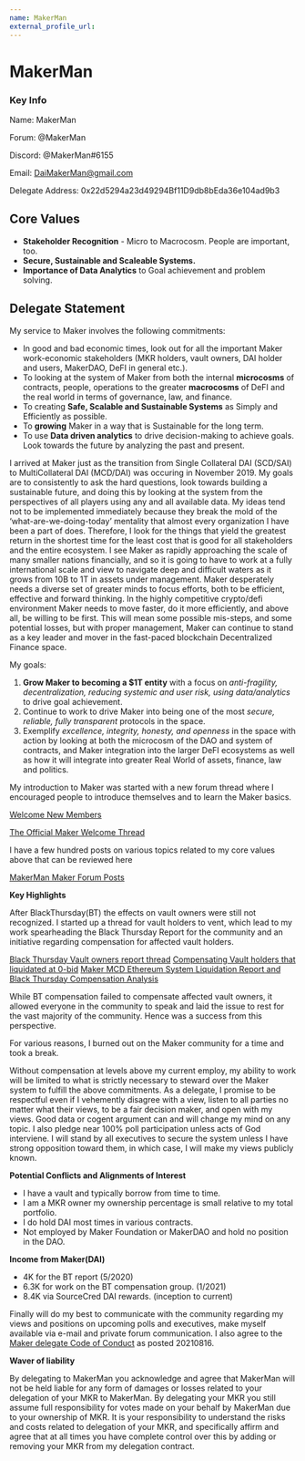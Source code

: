 ```yaml
---
name: MakerMan
external_profile_url:
---
```


# MakerMan

### Key Info

Name: MakerMan

Forum: @MakerMan

Discord: @MakerMan#6155

Email: DaiMakerMan@gmail.com

Delegate Address: 0x22d5294a23d49294Bf11D9db8bEda36e104ad9b3
## Core Values
* **Stakeholder Recognition** - Micro to Macrocosm. People are important, too.
* **Secure, Sustainable and Scaleable Systems.**
* **Importance of Data Analytics** to Goal achievement and problem solving.

## Delegate Statement
My service to Maker involves the following commitments:

* In good and bad economic times, look out for all the important Maker work-economic stakeholders (MKR holders, vault owners, DAI holder and users, MakerDAO, DeFI in general etc.).
* To looking at the system of Maker from both the internal **microcosms** of contracts, people, operations to the greater **macrocosms** of DeFI and the real world in terms of governance, law, and finance.
* To creating **Safe, Scalable and Sustainable Systems** as Simply and Efficiently as possible.
* To **growing** Maker in a way that is Sustainable for the long term.
* To use **Data driven analytics** to drive decision-making to achieve goals.  Look towards the future by analyzing the past and present.

I arrived at Maker just as the transition from Single Collateral DAI (SCD/SAI) to MultiCollateral DAI (MCD/DAI) was occuring in November 2019. My goals are to consistently to ask the hard questions, look towards building a sustainable future, and doing this by looking at the system from the perspectives of all players using any and all available data. My ideas tend not to be implemented immediately because they break the mold of the ‘what-are-we-doing-today’ mentality that almost every organization I have been a part of does. Therefore, I look for the things that yield the greatest return in the shortest time for the least cost that is good for all stakeholders and the entire ecosystem. I see Maker as rapidly approaching the scale of many smaller nations financially, and so it is going to have to work at a fully international scale and view to navigate deep and difficult waters as it grows from 10B to 1T in assets under management. Maker desperately needs a diverse set of greater minds to focus efforts, both to be efficient, effective and forward thinking. In the highly competitive crypto/defi environment Maker needs to move faster, do it more efficiently, and above all, be willing to be first. This will mean some possible mis-steps, and some potential losses, but with proper management, Maker can continue to stand as a key leader and mover in the fast-paced blockchain Decentralized Finance space.

My goals:

1.  **Grow Maker to becoming a $1T entity** with a focus on *anti-fragility, decentralization, reducing systemic and user risk, using data/analytics* to drive goal achievement.
2.  Continue to work to drive Maker into being one of the most *secure, reliable, fully transparent* protocols in the space.
3.  Exemplify *excellence, integrity, honesty, and openness* in the space with action by looking at both the microcosm of the DAO and system of contracts, and Maker integration into the larger DeFI ecosystems as well as how it will integrate into greater Real World of assets, finance, law and politics.

My introduction to Maker was started with a new forum thread where I encouraged people to introduce themselves and to learn the Maker basics.

[Welcome New Members](https://forum.makerdao.com/t/is-there-a-thread-here-to-welcome-new-forum-members/766)

[The Official Maker Welcome Thread](https://forum.makerdao.com/t/the-official-welcome-thread/771)

I have a few hundred posts on various topics related to my core values above that can be reviewed here

[MakerMan Maker Forum Posts](https://forum.makerdao.com/u/makerman/)

**Key Highlights**

After BlackThursday(BT) the effects on vault owners were still not recognized.  I started up a thread for vault holders to vent, which lead to my work spearheading the Black Thursday Report for the community and an initiative regarding compensation for affected vault holders.

[Black Thursday Vault owners report thread](https://forum.makerdao.com/t/black-thursday-vault-owners-report-thread)
[Compensating Vault holders that liquidated at 0-bid](https://forum.makerdao.com/t/compensating-vault-holders-that-liquidated-at-0-bid)
[Maker MCD Ethereum System Liquidation Report and Black Thursday Compensation Analysis](https://forum.makerdao.com/t/maker-mcd-ethereum-system-liquidation-report-and-black-thursday-compensation-analysis)

While BT compensation failed to compensate affected vault owners, it allowed everyone in the community to speak and laid the issue to rest for the vast majority of the community.  Hence was a success from this perspective.

For various reasons, I burned out on the Maker community for a time and took a break.

Without compensation at levels above my current employ, my ability to work will be limited to what is strictly necessary to steward over the Maker system to fulfill the above commitments. As a delegate, I promise to be respectful even if I vehemently disagree with a view, listen to all parties no matter what their views, to be a fair decision maker, and open with my views. Good data or cogent argument can and will change my mind on any topic. I also pledge near 100% poll participation unless acts of God interviene. I will stand by all executives to secure the system unless I have strong opposition toward them, in which case, I will make my views publicly known.

**Potential Conflicts and Alignments of Interest**

* I have a vault and typically borrow from time to time.
* I am a MKR owner my ownership percentage is small relative to my total portfolio.
* I do hold DAI most times in various contracts.
* Not employed by Maker Foundation or MakerDAO and hold no position in the DAO.

**Income from Maker(DAI)**

* 4K for the BT report (5/2020)
* 6.3K for work on the BT compensation group. (1/2021)
* 8.4K via SourceCred DAI rewards. (inception to current)

Finally will do my best to communicate with the community regarding my views and positions on upcoming polls and executives, make myself available via e-mail and private forum communication. I also agree to the [Maker delegate Code of Conduct](https://forum.makerdao.com/t/recognised-delegate-code-of-conduct) as posted 20210816.

**Waver of liability**

By delegating to MakerMan you acknowledge and agree that MakerMan will not be held liable for any form of damages or losses related to your delegation of your MKR to MakerMan. By delegating your MKR you still assume full responsibility for votes made on your behalf by MakerMan due to your ownership of MKR. It is your responsibility to understand the risks and costs related to delegation of your MKR, and specifically affirm and agree that at all times you have complete control over this by adding or removing your MKR from my delegation contract.
